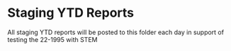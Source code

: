 # Staging YTD Reports
All staging YTD reports will be posted to this folder each day in support of testing the 22-1995 with STEM
